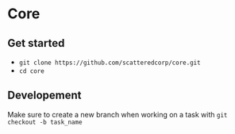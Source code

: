 # Core

## Get started
* `git clone https://github.com/scatteredcorp/core.git`
* `cd core`

## Developement
Make sure to create a new branch when working on a task with
`git checkout -b task_name`

